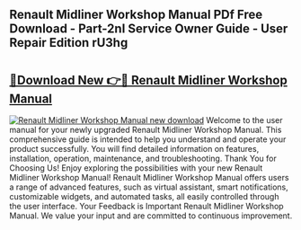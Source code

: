 ## Renault Midliner Workshop Manual PDf Free Download - Part-2nI Service Owner Guide - User Repair Edition rU3hg

# <h2><a href="http://bc58931.oget.top/?id=Renault+Midliner+Workshop+Manual">🔗Download New 👉🔴 Renault Midliner Workshop Manual</a></h2>

[![Renault Midliner Workshop Manual new download](https://i.imgur.com/5g1atiW.png)](http://bc58931.oget.top/?id=Renault+Midliner+Workshop+Manual)
Welcome to the user manual for your newly upgraded Renault Midliner Workshop Manual. This comprehensive guide is intended to help you understand and operate your product successfully. You will find detailed information on features, installation, operation, maintenance, and troubleshooting. Thank You for Choosing Us! Enjoy exploring the possibilities with your new Renault Midliner Workshop Manual! Renault Midliner Workshop Manual offers users a range of advanced features, such as virtual assistant, smart notifications, customizable widgets, and automated tasks, all easily controlled through the user interface. Your Feedback is Important Renault Midliner Workshop Manual. We value your input and are committed to continuous improvement.

